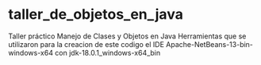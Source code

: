 # taller_de_objetos_en_java



Taller práctico
Manejo de Clases y Objetos en Java
Herramientas que se utilizaron para la creacion de este codigo el IDE Apache-NetBeans-13-bin-windows-x64 con jdk-18.0.1_windows-x64_bin
